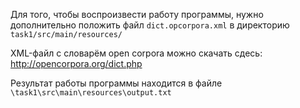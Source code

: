 Для того, чтобы воспроизвести работу программы, нужно дополнительно положить файл `dict.opcorpora.xml` в директорию `task1/src/main/resources/`

XML-файл с словарём open corpora можно скачать сдесь: http://opencorpora.org/dict.php

Результат работы программы находится в файле ` \task1\src\main\resources\output.txt`